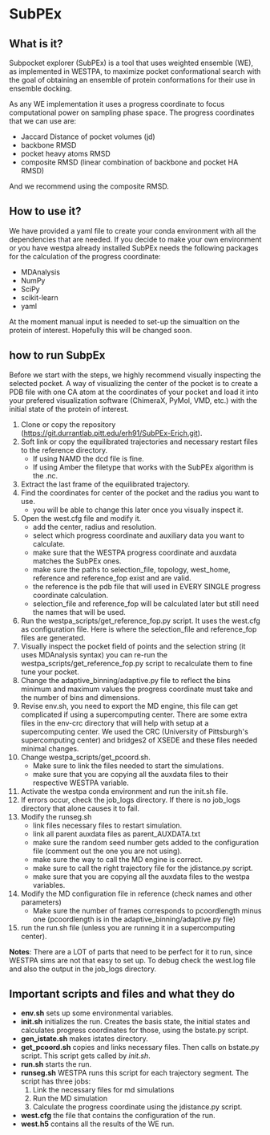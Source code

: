 # SubPEx 

## What is it?

Subpocket explorer (SubPEx) is a tool that uses weighted ensemble (WE), as implemented in 
WESTPA, to maximize pocket conformational search with the goal of obtaining an 
ensemble of protein conformations for their use in ensemble docking.

As any WE implementation it uses a progress coordinate to focus computational power on sampling phase space. The progress coordinates that we can use are:

- Jaccard Distance of pocket volumes (jd)
- backbone RMSD
- pocket heavy atoms RMSD
- composite RMSD (linear combination of backbone and pocket HA RMSD)

And we recommend using the composite RMSD.

## How to use it?

We have provided a yaml file to create your conda environment with all the dependencies that are needed. If you decide to make your own environment or you have westpa already installed SubPEx needs the following packages for the calculation of the progress coordinate: 

- MDAnalysis 
- NumPy
- SciPy
- scikit-learn
- yaml

At the moment manual input is needed to set-up the simualtion on the protein of interest. Hopefully this will be changed soon.

## how to run SubpEx

Before we start with the steps, we highly recommend visually inspecting the selected pocket. A way of visualizing the center of the pocket is to create a PDB file with one CA atom at the coordinates of your pocket and load it into your prefered visualization software (ChimeraX, PyMol, VMD, etc.) with the initial state of the protein of interest.

1. Clone or copy the repository (https://git.durrantlab.pitt.edu/erh91/SubPEx-Erich.git).
2. Soft link or copy the equilibrated trajectories and necessary restart files to the reference directory.
    - If using NAMD the dcd file is fine.
    - If using Amber the filetype that works with the SubPEx algorithm is the .nc.
3. Extract the last frame of the equilibrated trajectory.
4. Find the coordinates for center of the pocket and the radius you want to use.
    - you will be able to change this later once you visually inspect it.
5. Open the west.cfg file and modify it. 
    - add the center, radius and resolution.
    - select which progress coordinate and auxiliary data you want to calculate.
    - make sure that the WESTPA progress coordinate and auxdata matches the SubPEx ones.
    - make sure the paths to selection_file, topology, west_home, reference and reference_fop exist and are valid.
    - the reference is the pdb file that will used in EVERY SINGLE progress coordinate calculation.
    - selection_file and reference_fop will be calculated later but still need the names that will be used.
6. Run the westpa_scripts/get_reference_fop.py script. It uses the west.cfg as configuration file. Here is where the selection_file and reference_fop files are generated. 
7. Visually inspect the pocket field of points and the selection string (it uses MDAnalysis syntax) you can re-run the westpa_scripts/get_reference_fop.py script to recalculate them to fine tune your pocket.
8. Change the adaptive_binning/adaptive.py file to reflect the bins minimum and maximum values the progress coordinate must take and the number of bins and dimensions. 
9. Revise env.sh, you need to export the MD engine, this file can get complicated if using a supercomputing center. There are some extra files in the env-crc directory that will help with setup at a supercomputing center. We used the CRC (University of Pittsburgh's supercomputing center) and bridges2 of XSEDE and these files needed minimal changes.
10. Change westpa_scripts/get_pcoord.sh.
    - Make sure to link the files needed to start the simulations.
    - make sure that you are copying all the auxdata files to their respective WESTPA variable.
11. Activate the westpa conda environment and run the init.sh file.
12. If errors occur, check the job_logs directory. If there is no job_logs directory that alone causes it to fail.
13. Modify the runseg.sh
    - link files necessary files to restart simulation.
    - link all parent auxdata files as parent_AUXDATA.txt
    - make sure the random seed number gets added to the configuration file (comment out the one you are not using).
    - make sure the way to call the MD engine is correct.
    - make sure to call the right trajectory file for the jdistance.py script.
    - make sure that you are copying all the auxdata files to the westpa variables.
14. Modify the MD configuration file in reference (check names and other parameters)
    - Make sure the number of frames corresponds to pcoordlength minus one (pcoordlength is in the adaptive_binning/adaptive.py file)
15. run the run.sh file (unless you are running it in a supercomputing center).

__Notes__:
There are a LOT of parts that need to be perfect for it to run, since WESTPA sims are not that easy to set up. To debug check the west.log file and also the output in the job_logs directory.

## Important scripts and files and what they do 

- __env.sh__ sets up some environmental variables.
- __init.sh__ initializes the run. Creates the basis state, the initial states and 
calculates progress coordinates for those, using the bstate.py script.
- __gen_istate.sh__ makes istates directory.
- __get_pcoord.sh__ copies and links necessary files. Then calls on bstate.py script.
This script gets called by _init.sh_.
- __run.sh__ starts the run.
- __runseg.sh__ WESTPA runs this script for each trajectory segment. The script has 
three jobs:
    1) Link the necessary files for md simulations
    2) Run the MD simulation
    3) Calculate the progress coordinate using the jdistance.py script.
- __west.cfg__ the file that contains the configuration of the run.
- __west.h5__ contains all the results of the WE run.
